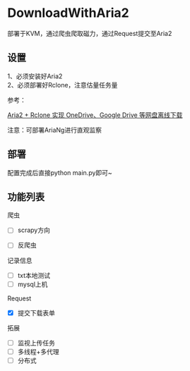 # DownloadWithAria2

部署于KVM，通过爬虫爬取磁力，通过Request提交至Aria2

## 设置

1、必须安装好Aria2<br/>
2、必须部署好Rclone，注意估量任务量

参考：

[Aria2 + Rclone 实现 OneDrive、Google Drive 等网盘离线下载](https://p3terx.com/archives/offline-download-of-onedrive-gdrive.html)

注意：可部署AriaNg进行直观监察

## 部署

配置完成后直接python main.py即可~

## 功能列表

爬虫

- [ ] 	scrapy方向

- [ ] 	反爬虫


记录信息

- [ ] 	txt本地测试
- [ ] 	mysql上机

Request

- [x] 提交下载表单


拓展

- [ ] 	监视上传任务
- [ ] 	多线程+多代理
- [ ] 	分布式
